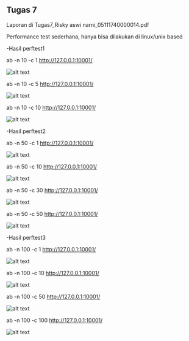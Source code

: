 ## Tugas 7
Laporan di Tugas7_Risky aswi narni_05111740000014.pdf

Performance test sederhana, hanya bisa dilakukan di linux/unix based

-Hasil perftest1

ab -n 10 -c 1 http://127.0.0.1:10001/

![alt text](Gambar/1.png)

ab -n 10 -c 5 http://127.0.0.1:10001/

![alt text](Gambar/2.png)

ab -n 10 -c 10 http://127.0.0.1:10001/

![alt text](Gambar/3.png)


-Hasil perftest2

ab -n 50 -c 1 http://127.0.0.1:10001/

![alt text](Gambar/4.png)

ab -n 50 -c 10 http://127.0.0.1:10001/

![alt text](Gambar/5.png)

ab -n 50 -c 30 http://127.0.0.1:10001/

![alt text](Gambar/6.png)

ab -n 50 -c 50 http://127.0.0.1:10001/

![alt text](Gambar/7.png)


-Hasil perftest3

ab -n 100 -c 1 http://127.0.0.1:10001/

![alt text](Gambar/8.png)

ab -n 100 -c 10 http://127.0.0.1:10001/

![alt text](Gambar/9.png)

ab -n 100 -c 50 http://127.0.0.1:10001/

![alt text](Gambar/10.png)

ab -n 100 -c 100 http://127.0.0.1:10001/

![alt text](Gambar/11.png)
